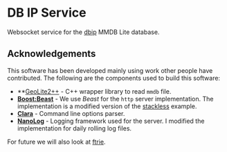 # DB IP Service
Websocket service for the [dbip](https://www.db-ip.com/db/download/ip-to-city-lite)
MMDB Lite database.

## Acknowledgements
This software has been developed mainly using work other people have contributed.
The following are the components used to build this software:
* **[GeoLite2++](https://www.ccoderun.ca/GeoLite2++/api/usage.html) - C++
wrapper library to read `mmdb` file.
* **[Boost:Beast](https://github.com/boostorg/beast)** - We use *Beast* for the
`http` server implementation.  The implementation is a modified version of the
[stackless](https://github.com/boostorg/beast/tree/develop/example/websocket/server/stackless)
example.
* **[Clara](https://github.com/catchorg/Clara)** - Command line options parser.
* **[NanoLog](https://github.com/Iyengar111/NanoLog)** - Logging framework used
for the server.  I modified the implementation for daily rolling log files.

For future we will also look at [ftrie](https://github.com/trisulnsm/ftrie).

